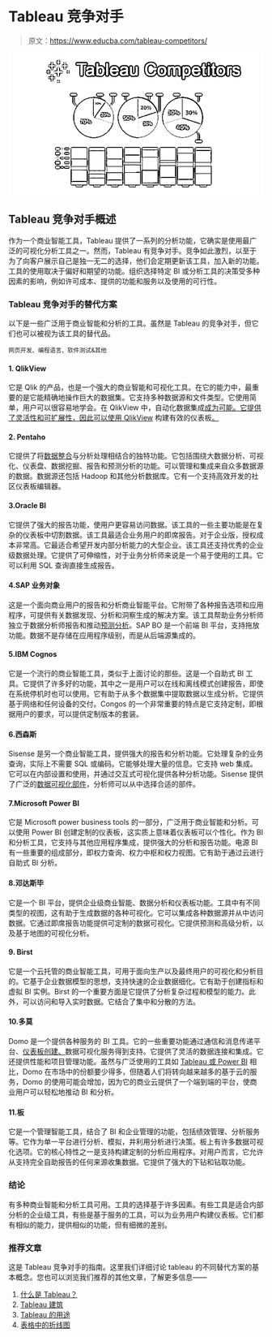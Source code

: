 # Tableau 竞争对手

> 原文：<https://www.educba.com/tableau-competitors/>

![Tableau-Competitors](img/243df2c693a21a72813d2543799a74a9.png)



## Tableau 竞争对手概述

作为一个商业智能工具，Tableau 提供了一系列的分析功能，它确实是使用最广泛的可视化分析工具之一。然而，Tableau 有竞争对手。竞争如此激烈，以至于为了向客户展示自己是独一无二的选择，他们会定期更新该工具，加入新的功能。工具的使用取决于偏好和期望的功能。组织选择特定 BI 或分析工具的决策受多种因素的影响，例如许可成本、提供的功能和服务以及使用的可行性。

### Tableau 竞争对手的替代方案

以下是一些广泛用于商业智能和分析的工具。虽然是 Tableau 的竞争对手，但它们也可以被视为该工具的替代品。

<small>网页开发、编程语言、软件测试&其他</small>

#### 1\. QlikView

它是 Qlik 的产品，也是一个强大的商业智能和可视化工具。在它的能力中，最重要的是它能精确地操作巨大的数据集。它支持多种数据源和文件类型。它使用简单，用户可以很容易地学会。在 QlikView 中，自动化数据集成[成为可能。它提供了灵活性和可扩展性，因此可以使用 QlikView](https://www.educba.com/what-is-qlikview/) 构建有效的仪表板[。](https://www.educba.com/qlikview-alternatives/)

#### 2\. Pentaho

它提供了将[数据整合](https://www.educba.com/what-is-data-integration/)与分析处理相结合的独特功能。它包括围绕大数据分析、可视化、仪表盘、数据挖掘、报告和预测分析的功能。可以管理和集成来自众多数据源的数据。数据源还包括 Hadoop 和其他分析数据库。它有一个支持高效开发的社区仪表板编辑器。

#### 3.Oracle BI

它提供了强大的报告功能，使用户更容易访问数据。该工具的一些主要功能是在复杂的仪表板中切割数据。该工具最适合业务用户的即席报告。对于企业版，授权成本非常高。它最适合希望开发内部分析能力的大型企业。该工具还支持优秀的企业级数据处理。它提供了可伸缩性，对于业务分析师来说是一个易于使用的工具。它可以利用 SQL 查询直接生成报告。

#### 4.SAP 业务对象

这是一个面向商业用户的报告和分析商业智能平台。它附带了各种报告选项和应用程序，可提供有关数据发现、分析和洞察生成的解决方案。该工具帮助业务分析师独立于数据分析师报告和推动[预测分析](https://www.educba.com/what-is-predictive-analytics/)。SAP BO 是一个前端 BI 平台，支持拖放功能。数据不是存储在应用程序级别，而是从后端源集成的。

#### 5.IBM Cognos

它是一个流行的商业智能工具，类似于上面讨论的那些。这是一个自助式 BI 工具。它提供了许多好的功能，其中之一是用户可以在线和离线模式创建报告，即使在系统停机时也可以使用。它有助于从多个数据集中提取数据以生成分析。它提供基于网络和任何设备的交付。Congos 的一个非常重要的特点是它支持定制，即根据用户的要求，可以提供定制版本的套装。

#### 6.西森斯

Sisense 是另一个商业智能工具，提供强大的报告和分析功能。它处理复杂的业务查询，实际上不需要 SQL 或编码。它能够处理大量的信息。它支持 web 集成。它可以在内部设置和使用，并通过交互式可视化提供各种分析功能。Sisense 提供了广泛的[数据可视化部件](https://www.educba.com/what-is-data-visualization/)，分析师可以从中选择合适的部件。

#### 7.Microsoft Power BI

它是 Microsoft power business tools 的一部分，广泛用于商业智能和分析。可以使用 Power BI 创建定制的仪表板，这实质上意味着仪表板可以个性化。作为 BI 和分析工具，它支持与其他应用程序集成，提供强大的分析和报告功能。电源 BI 有一些重要的组成部分，即权力查询、权力中枢和权力视图。它有助于通过云进行自助式 BI 分析。

#### 8.邓达斯毕

它是一个 BI 平台，提供企业级商业智能、数据分析和仪表板功能。工具中有不同类型的视图，这有助于生成数据的各种可视化。它可以集成各种数据源并从中访问数据。它通过即席报告功能提供可定制的数据可视化。它提供预测和高级分析，以及基于地图的可视化分析。

#### 9\. Birst

它是一个云托管的商业智能工具，可用于面向生产以及最终用户的可视化和分析目的。它基于企业数据模型的思想，支持快速的企业数据细化。它有助于创建指标和虚拟 BI 实例。Birst 的一个重要方面是它提供了分析复杂过程和模型的能力。此外，可以访问和导入实时数据。它结合了集中和分散的方法。

#### 10.多莫

Domo 是一个提供各种服务的 BI 工具。它的一些重要功能通过通信和消息传递平台、[仪表板创建、](https://www.educba.com/tableau-dashboard-creation/)数据可视化服务得到支持。它提供了灵活的数据连接和集成。它还提供性能和项目管理功能。虽然与广泛使用的工具如 [Tableau 或 Power BI](https://www.educba.com/power-bi-vs-tableau/) 相比，Domo 在市场中的份额要少得多，但随着人们将转向越来越多的基于云的服务，Domo 的使用可能会增加，因为它的商业云提供了一个端到端的平台，使商业用户可以轻松地推动 BI 和分析。

#### 11.板

它是一个管理智能工具，结合了 BI 和企业管理的功能，包括绩效管理、分析服务等。它作为单一平台进行分析、模拟，并利用分析进行决策。板上有许多数据可视化选项。它的核心特性之一是支持构建定制的分析应用程序。对用户而言，它允许从支持完全自助报告的任何来源收集数据。它提供了强大的下钻和钻取功能。

### 结论

有多种商业智能和分析工具可用。工具的选择基于许多因素。有些工具是适合内部分析的企业级工具，有些是基于服务的工具，可以为业务用户构建仪表板。它们都有相似的能力，提供相似的功能，但有细微的差别。

### 推荐文章

这是 Tableau 竞争对手的指南。这里我们详细讨论 tableau 的不同替代方案的基本概念。您也可以浏览我们推荐的其他文章，了解更多信息——

1.  [什么是 Tableau？](https://www.educba.com/what-is-tableau/)
2.  [Tableau 建筑](https://www.educba.com/tableau-architecture/)
3.  [Tableau 的用途](https://www.educba.com/uses-of-tableau/)
4.  [表格中的折线图](https://www.educba.com/tableau-date-functions/)





